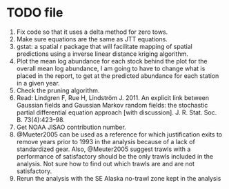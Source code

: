 TODO file
===============================================================================

1. Fix code so that it uses a delta method for zero tows.
2. Make sure equations are the same as JTT equations.
3. gstat: a spatial r package that will facilitate mapping of spatial predictions using a inverse linear distance kriging algorithm.
4. Plot the mean log abundance for each stock behind the plot for the overall mean log abundance, I am going to have to change what is placed in the report, to get at the predicted abundance for each station in a given year.
5. Check the pruning algorithm.
6. Read: Lindgren F, Rue H, Lindström J. 2011. An explicit link between Gaussian fields and Gaussian Markov random fields: the stochastic partial differential equation approach [with discussion]. J. R. Stat. Soc. B. 73(4):423–98.
7. Get NOAA JISAO contribution number.
8. @Mueter2005 can be used as a reference for which justification exits to
remove years prior to 1993 in the analysis because of a lack of standardized gear.
Also, @Meuter2005 suggest trawls with a performance of satisfactory should be the only
trawls included in the analysis. Not sure how to find out which trawls are and are
not satisfactory.
9. Rerun the analysis with the SE Alaska no-trawl zone kept in the analysis
